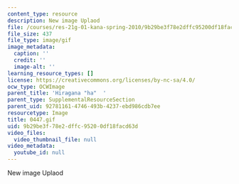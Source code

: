 ```yaml
---
content_type: resource
description: New image Uplaod
file: /courses/res-21g-01-kana-spring-2010/9b29be3f78e2dffc95200df18facd63d_0447.gif
file_size: 437
file_type: image/gif
image_metadata:
  caption: ''
  credit: ''
  image-alt: ''
learning_resource_types: []
license: https://creativecommons.org/licenses/by-nc-sa/4.0/
ocw_type: OCWImage
parent_title: 'Hiragana "ha"  '
parent_type: SupplementalResourceSection
parent_uid: 92781161-4746-493b-4237-ebd986cdb7ee
resourcetype: Image
title: 0447.gif
uid: 9b29be3f-78e2-dffc-9520-0df18facd63d
video_files:
  video_thumbnail_file: null
video_metadata:
  youtube_id: null
---
```

New image Uplaod